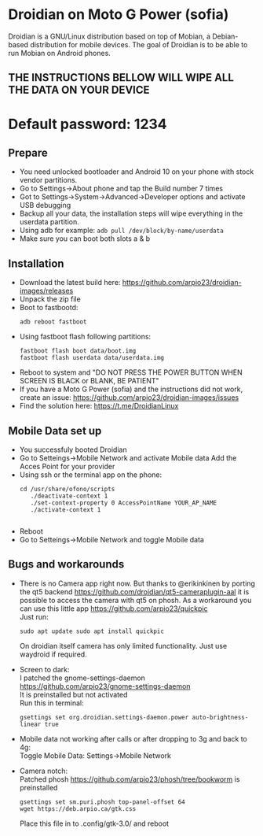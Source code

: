 Droidian on Moto G Power (sofia)
========

Droidian is a GNU/Linux distribution based on top of Mobian, a Debian-based distribution for mobile devices. The goal of Droidian is to be able to run Mobian on Android phones.

## THE INSTRUCTIONS BELLOW WILL WIPE ALL THE DATA ON YOUR DEVICE

# Default password: 1234

## Prepare

 * You need unlocked bootloader and Android 10 on your phone with stock vendor partitions.
 * Go to Settings->About phone and tap the Build number 7 times
 * Got to Settings->System->Advanced->Developer options and activate USB debugging
 * Backup all your data, the installation steps will wipe everything in the userdata partition.
 * Using adb for example: `adb pull /dev/block/by-name/userdata`
 * Make sure you can boot both slots a & b

## Installation
 * Download the latest build here: https://github.com/arpio23/droidian-images/releases
 * Unpack the zip file
 * Boot to fastbootd:
   <pre><code>adb reboot fastboot</code></pre>
 * Using fastboot flash following partitions:
    <pre><code>fastboot flash boot data/boot.img
   fastboot flash userdata data/userdata.img</code></pre>
 * Reboot to system and "DO NOT PRESS THE POWER BUTTON WHEN SCREEN IS BLACK or BLANK, BE PATIENT"
 * If you have a Moto G Power (sofia) and the instructions did not work, create an issue: https://github.com/arpio23/droidian-images/issues
 * Find the solution here: https://t.me/DroidianLinux

## Mobile Data set up
 * You successfuly booted Droidian
 * Go to Setteings->Mobile Network and activate Mobile data
      Add the Acces Point for your provider
 * Using ssh or the terminal app on the phone:
      <pre><code>cd /usr/share/ofono/scripts
      ./deactivate-context 1
      ./set-context-property 0 AccessPointName YOUR_AP_NAME
      ./activate-context 1
      </code></pre>
* Reboot
* Go to Setteings->Mobile Network and toggle Mobile data

## Bugs and workarounds
* There is no Camera app right now. But thanks to @erikinkinen by porting the qt5 backend https://github.com/droidian/qt5-cameraplugin-aal it is possible to access the camera with qt5 on phosh. As a workaround you can use this little app https://github.com/arpio23/quickpic <br />
Just run:
      <pre><code>sudo apt update
      sudo apt install quickpic
      </code></pre>
On droidian itself camera has only limited functionality. Just use waydroid if required.
* Screen to dark: <br />
   I patched the gnome-settings-daemon https://github.com/arpio23/gnome-settings-daemon <br />
   It is preinstalled but not activated <br />
   Run this in terminal: <br />
   <pre><code>gsettings set org.droidian.settings-daemon.power auto-brightness-linear true</code></pre>
* Mobile data not working after calls or after dropping to 3g and back to 4g: <br />
   Toggle Mobile Data: Settings->Mobile Network
   
* Camera notch: <br />
   Patched phosh https://github.com/arpio23/phosh/tree/bookworm is preinstalled<br />
   <pre><code>gsettings set sm.puri.phosh top-panel-offset 64
  wget https://deb.arpio.ca/gtk.css</code></pre>
   Place this file in to .config/gtk-3.0/ and reboot
